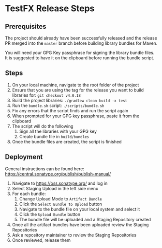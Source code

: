 # TestFX Release Steps

## Prerequisites

The project should already have been successfully released and the release PR 
merged into the `master` branch before building library bundles for Maven.

You will need your GPG Key passphrase for signing the library bundle files. It 
is suggested to have it on the clipboard before running the bundle script.

## Steps
1. On your local machine, navigate to the root folder of the project
1. Ensure that you are using the tag for the release you want to build libraries for: `git checkout v4.0.18`
1. Build the project libraries: `./gradlew clean build -x test`
1. Run the `bundle.sh` script: `./scripts/bundle.sh`
1. Fix any errors that the script finds and run the script again
1. When prompted for your GPG key passphrase, paste it from the clipboard
1. The script will do the following
    1. Sign all the libraries with your GPG key
    1. Create bundle file in `build/bundles`
1. Once the bundle files are created, the script is finished

## Deployment
General instructions can be found here: https://central.sonatype.org/publish/publish-manual/

1. Navigate to https://oss.sonatype.org/ and log in
1. Select Staging Upload in the left side menu
1. For each bundle:
    1. Change Upload Mode to `Artifact Bundle`
    1. Click the `Select Bundle to Upload` button
    1. Navigate to the bundle file on your local system and select it
    1. Click the `Upload Bundle` button
    1. The bundle file will be uploaded and a Staging Repository created
1. Once all the artifact bundles have been uploaded review the Staging Repositories
1. Ask a repository maintainer to review the Staging Repositories
1. Once reviewed, release them
